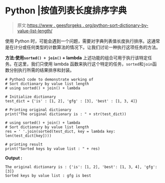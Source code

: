 # Python |按值列表长度排序字典

> 原文:[https://www . geesforgeks . org/python-sort-dictionary-by-value-list-length/](https://www.geeksforgeeks.org/python-sort-dictionary-by-value-list-length/)

使用 Python 时，可能会遇到一个问题，需要对字典列表值长度执行排序。这通常是在计分或任何类型的计数算法的情况下。让我们讨论一种执行这项任务的方法。

**方法:使用`sorted() + join()` + lambda**
上述功能的组合可用于执行该特定任务。在这里，我们只使用 lambda 函数来执行这个特定的任务，`sorted`和`join`函数分别执行所需的结果排序和封装。

```
# Python3 code to demonstrate working of
# Sort dictionary by value list length
# using sorted() + join() + lambda

# Initialize dictionary
test_dict = {'is' : [1, 2], 'gfg' : [3], 'best' : [1, 3, 4]}

# Printing original dictionary
print("The original dictionary is : " + str(test_dict))

# using sorted() + join() + lambda
# Sort dictionary by value list length
res = ' '.join(sorted(test_dict, key = lambda key: len(test_dict[key])))

# printing result 
print("Sorted keys by value list : " + res)
```

**Output :**

```
The original dictionary is : {'is': [1, 2], 'best': [1, 3, 4], 'gfg': [3]}
Sorted keys by value list : gfg is best

```